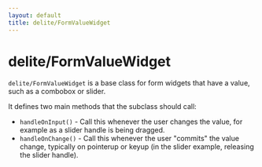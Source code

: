 ```yaml
---
layout: default
title: delite/FormValueWidget
---
```


# delite/FormValueWidget

`delite/FormValueWidget` is a base class for form widgets that have a value, such as a combobox or slider.

It defines two main methods that the subclass should call:

* `handleOnInput()` - Call this whenever the user changes the value, for example as a slider handle is being dragged.
* `handleOnChange()` - Call this whenever the user "commits" the value change, typically on pointerup or keyup (in the
  slider example, releasing the slider handle).
